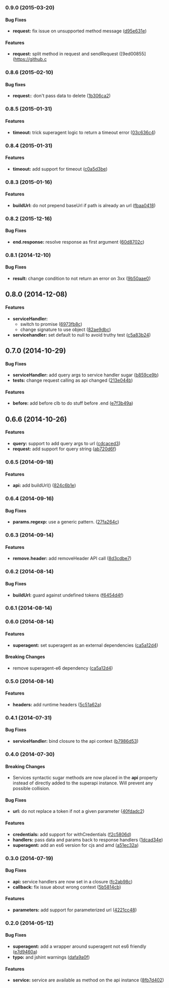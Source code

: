 <a name="0.9.0"></a>
### 0.9.0 (2015-03-20)

#### Bug Fixes

* **request:** fix issue on unsupported method message ([d95e631e](https://github.com/stephanebachelier/superapi/commit/d95e631e7493e9d0704955c5128be1af5caf483d))


#### Features

* **request:** split method in request and sendRequest ([9ed00855](https://github.c

<a name="0.8.6"></a>
### 0.8.6 (2015-02-10)

#### Bug fixes

* **request:**: don't pass data to delete ([1b306ca2](https://github.com/stephanebachelier/superapi/commit/1b306ca2a3339da3ea759702baccdfdbc4fb20a7))


<a name="0.8.5"></a>
### 0.8.5 (2015-01-31)

#### Features

* **timeout:** trick superagent logic to return a timeout error ([03c636c4](https://github.com/stephanebachelier/superapi/commit/03c636c4870f43ecccec97b269f50b8b6df10932))


<a name="0.8.4"></a>
### 0.8.4 (2015-01-31)

#### Features

* **timeout:** add support for timeout ([c0a5d3be](https://github.com/stephanebachelier/superapi/commit/c0a5d3be0cdaeede4d4f1591d1ff5ae6e8f7ed77))


<a name="0.8.3"></a>
### 0.8.3 (2015-01-16)


#### Features

* **buildUrl:** do not prepend baseUrl if path is already an url ([fbaa0418](https://github.com/stephanebachelier/superapi/commit/fbaa04189cb977f455da65cfaee4b1bf87b9dcc8))


<a name="0.8.2"></a>
### 0.8.2 (2015-12-16)


#### Bug Fixes

* **end.response:** resolve response as first argument ([60d8702c](https://github.com/stephanebachelier/superapi/commit/60d8702c89b564d026d23fbde7e7e37fb397c25b))


<a name="0.8.1"></a>
### 0.8.1 (2014-12-10)


#### Bug Fixes

* **result:** change condition to not return an error on 3xx ([9b50aae0](https://github.com/stephanebachelier/superapi/commit/9b50aae0c5e50fd973f9beaee9a5aca7a4dc3737))

<a name="0.8.0"></a>
## 0.8.0 (2014-12-08)


#### Features

* **serviceHandler:**
  * switch to promise ([6973fb8c](https://github.com/stephanebachelier/superapi/commit/6973fb8c561334e5c18f97aa96256ce32972b4d9))
  * change signature to use object ([82ae9dbc](https://github.com/stephanebachelier/superapi/commit/82ae9dbcc6c78bb9203fd59f6aa47bae091b9be4))
* **servicehandler:** set default to null to avoid truthy test ([c5a83b24](https://github.com/stephanebachelier/superapi/commit/c5a83b24ec2259c51f9bd36f95c5eaed71c9a34d))


<a name="0.7.0"></a>
## 0.7.0 (2014-10-29)


#### Bug Fixes

* **serviceHandler:** add query args to service handler sugar ([b859ce9b](https://github.com/stephanebachelier/superapi/commit/b859ce9b7d42e16fa8aec2cad4e9e93e0d3128d9))
* **tests:** change request calling as api changed ([213e044b](https://github.com/stephanebachelier/superapi/commit/213e044ba43e4931a24652c7cc4e2a3a718df5af))


#### Features

* **before:** add before clb to do stuff before .end ([e7f3b49a](https://github.com/stephanebachelier/superapi/commit/e7f3b49aa9c52ffce41fc6c7d7f3d565c90c88f5))


<a name="0.6.6"></a>
## 0.6.6 (2014-10-26)


#### Features

* **query:** support to add query args to url ([cdcaced3](https://github.com/stephanebachelier/superapi/commit/cdcaced37ffc0b8f78bfab3872b5a5b7dc36dabc))
* **request:** add support for query string ([ab720d6f](https://github.com/stephanebachelier/superapi/commit/ab720d6f01f2419485f6eda8dee1f2b2a6263102))


<a name="0.6.5"></a>
### 0.6.5 (2014-09-18)


#### Features

* **api:** add buildUrl() ([824c6b1e](https://github.com/stephanebachelier/superapi/commit/824c6b1ecad40f1beb414a8c3dc3802a3c9b925e))


<a name="0.6.4"></a>
### 0.6.4 (2014-09-16)


#### Bug Fixes

* **params.regexp:** use a generic pattern. ([27fa264c](https://github.com/stephanebachelier/superapi/commit/27fa264c3d2e88ec734679be9c49a83b4da67e2a))


<a name="0.6.3"></a>
### 0.6.3 (2014-09-14)


#### Features

* **remove.header:** add removeHeader API call ([8d3cdbe7](https://github.com/stephanebachelier/superapi/commit/8d3cdbe7dc4de16b698c36b2943d2ec05c9a87a9))


<a name="0.6.2"></a>
### 0.6.2 (2014-08-14)



#### Bug Fixes

* **buildUrl:** guard against undefined tokens ([f6454d4f](https://github.com/stephanebachelier/superapi/commit/f6454d4f34e25f8e19a50ed0a63a3c28b0854294))


<a name="0.6.1"></a>
### 0.6.1 (2014-08-14)


<a name="0.6.0"></a>
### 0.6.0 (2014-08-14)


#### Features

* **superagent:** set superagent as an external dependencies ([ca5a12d4](https://github.com/stephanebachelier/superapi/commit/ca5a12d48cc5bfffb9b3d64619ffe5bd968d96cd))


#### Breaking Changes

* remove superagent-e6 dependency
 ([ca5a12d4](https://github.com/stephanebachelier/superapi/commit/ca5a12d48cc5bfffb9b3d64619ffe5bd968d96cd))


<a name="0.5.0"></a>
### 0.5.0 (2014-08-14)


#### Features

* **headers:** add runtime headers ([5c51a62a](https://github.com/stephanebachelier/superapi/commit/5c51a62ae05317b0ca189c06affdd515cf05fc49))


<a name="0.4.1"></a>
### 0.4.1 (2014-07-31)


#### Bug Fixes

* **serviceHandler:** bind closure to the api context ([b7986d53](https://github.com/stephanebachelier/superapi/commit/b7986d5313ae10c33d33d47e3a2d654efa8d89e9))


<a name="0.4.0"></a>
### 0.4.0 (2014-07-30)

#### Breaking Changes

* Services syntactic sugar methods are now placed in the **api** property instead of directly added to the
superapi instance. Will prevent any possible collision.

#### Bug Fixes

* **url:** do not replace a token if not a given parameter ([40fdadc2](https://github.com/stephanebachelier/superapi/commit/40fdadc28b4e976f50b546919fc52f4210cde882))


#### Features

* **credentials:** add support for withCredentials ([f2c5806d](https://github.com/stephanebachelier/superapi/commit/f2c5806d5c543dbc821dcded1da69b5575863834))
* **handlers:** pass data and params back to response handlers ([1dcad34e](https://github.com/stephanebachelier/superapi/commit/1dcad34ea1f0f120e15f6d83d376700c9680e4ae))
* **superagent:** add an es6 version for cjs and amd ([a51ec32a](https://github.com/stephanebachelier/superapi/commit/a51ec32ade27c16151f7299cb38ba96800b28333))


<a name="0.3.0"></a>
### 0.3.0 (2014-07-19)


#### Bug Fixes

* **api:** service handlers are now set in a closure ([fc2ab98c](https://github.com/stephanebachelier/superapi/commit/fc2ab98cd2678c5b725733f6294acefeaa0c4cc8))
* **callback:** fix issue about wrong context ([5b5814cb](https://github.com/stephanebachelier/superapi/commit/5b5814cbc64823f309091fb7efbe5528ac8d6f01))


#### Features

* **parameters:** add support for parameterized url ([4221cc48](https://github.com/stephanebachelier/superapi/commit/4221cc48f17d4b7901b884b0e2f014c7642452e4))


<a name="0.2.0"></a>
### 0.2.0 (2014-05-12)


#### Bug Fixes

* **superagent:** add a wrapper around superagent not es6 friendly ([e7d9460a](https://github.com/stephanebachelier/superapi/commit/e7d9460a3ac2bdb9db1359f2ff375e62d36db570))
* **typo:** and jshint warnings ([dafa9a0f](https://github.com/stephanebachelier/superapi/commit/dafa9a0f73c3bbce09c1b917395bc0e4d02a2bd4))


#### Features

* **service:** service are available as method on the api instance ([8fb7d402](https://github.com/stephanebachelier/superapi/commit/8fb7d40285e8df5a04a0280c735f95acdf4960c5))
